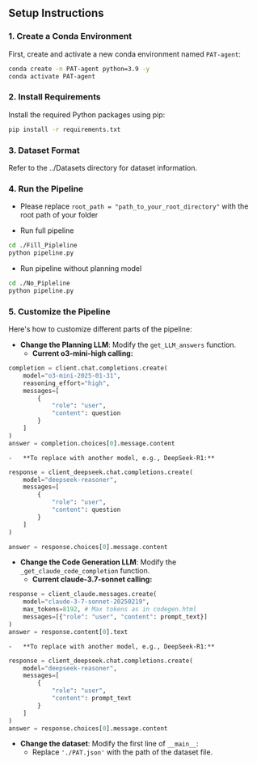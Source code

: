 
## Setup Instructions

### 1. Create a Conda Environment

First, create and activate a new conda environment named `PAT-agent`:

```bash
conda create -n PAT-agent python=3.9 -y
conda activate PAT-agent
```

### 2.  Install Requirements
Install the required Python packages using pip:
```bash
pip install -r requirements.txt
```

### 3. Dataset Format
Refer to the ../Datasets directory for dataset information.

### 4. Run the Pipeline
- Please replace `root_path = "path_to_your_root_directory"` with the root path of your folder 

- Run full pipeline
```bash
cd ./Fill_Pipleline
python pipeline.py
```

- Run pipeline without planning model
```bash
cd ./No_Pipleline
python pipeline.py
```

### 5. Customize the Pipeline

Here's how to customize different parts of the pipeline:

-   **Change the Planning LLM**: Modify the `get_LLM_answers` function.
    -   **Current o3-mini-high calling:**
```python
completion = client.chat.completions.create(
    model="o3-mini-2025-01-31",
    reasoning_effort="high",
    messages=[
        {
            "role": "user",
            "content": question
        }
    ]
)
answer = completion.choices[0].message.content
```
    -   **To replace with another model, e.g., DeepSeek-R1:**
```python
response = client_deepseek.chat.completions.create(
    model="deepseek-reasoner",
    messages=[
        {
            "role": "user",
            "content": question
        }
    ]
)

answer = response.choices[0].message.content
```

-   **Change the Code Generation LLM**: Modify the `_get_claude_code_completion` function.
    -   **Current claude-3.7-sonnet calling:**
```python
response = client_claude.messages.create(
    model="claude-3-7-sonnet-20250219",
    max_tokens=8192, # Max tokens as in codegen.html
    messages=[{"role": "user", "content": prompt_text}]
)
answer = response.content[0].text
```
    -   **To replace with another model, e.g., DeepSeek-R1:**
```python
response = client_deepseek.chat.completions.create(
    model="deepseek-reasoner",
    messages=[
        {
            "role": "user",
            "content": prompt_text
        }
    ]
)
answer = response.choices[0].message.content
```

-   **Change the dataset**: Modify the first line of `__main__`:
    -   Replace `'./PAT.json'` with the path of the dataset file.
